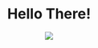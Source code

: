
<h1 align="center">Hello There!</b></h1>

<p align="center">
  <a href="https://github.com/DenverCoder1/readme-typing-svg"><img src="https://readme-typing-svg.herokuapp.com?font=Time+New+Roman&size=30&center=true&vCenter=true&width=600&height=100&lines=Fire+&fire;++;Self+thought+developer,;Learning..,;Noob,;Fix+after+banging+your+head..<3"></a>
</p>


<br>
